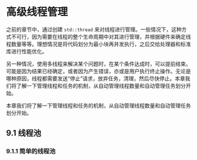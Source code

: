 # 高级线程管理

之前的章节中，通过创建 `std::thread` 来对线程进行管理。一些情况下，这种方式不可行，因为需要在线程的整个生命周期中对其进行管理，并根据硬件来确定线程数量等等。理想情况是将代码划分为最小块再并发执行，之后交给处理器和标准库进行性能优化。

另一种情况，使用多线程来解决某个问题时，在某个条件达成时，可以提前结束。可能是因为结果已经确定，或者因为产生错误，亦或是用户执行终止操作。无论是哪种原因，线程都需要发送“停止”请求，放弃任务，清理，然后尽快停止。本章我们将了解一下管理线程和任务的机制，从自动管理线程数量和自动管理任务划分开始。

本章我们将了解一下管理线程和任务的机制，从自动管理线程数量和自动管理任务划分开始。

## 9.1 线程池

### 9.1.1 简单的线程池

